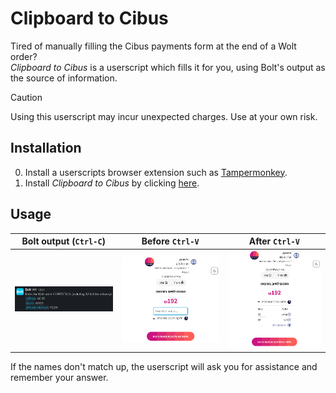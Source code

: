 # Clipboard to Cibus

Tired of manually filling the Cibus payments form at the end of a Wolt order?  
_Clipboard to Cibus_ is a userscript which fills it for you, using Bolt's output as the source of information.

> [!CAUTION]
> Using this userscript may incur unexpected charges. Use at your own risk.

## Installation

0. Install a userscripts browser extension such as [Tampermonkey](https://www.tampermonkey.net/).
1. Install _Clipboard to Cibus_ by clicking [here](https://github.com/ramikg/clipboard-to-cibus/raw/main/clipboard-to-cibus.user.js).

## Usage

| Bolt output (`Ctrl-C`)                    | Before `Ctrl-V`                              | After `Ctrl-V`                             |
|-------------------------------------------|----------------------------------------------|--------------------------------------------|
| ![Bolt output](resources/bolt_output.png) | ![Before Ctrl-V](resources/before_paste.png) | ![After Ctrl-V](resources/after_paste.png) |

If the names don't match up, the userscript will ask you for assistance and remember your answer.
